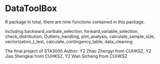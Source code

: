 # DataToolBox
R package
In total, there are nine functions contained in this package. 

including backward_varibale_selection, forward_variable_selection, check_distribution, Outliers_handling, plot_analysis, calculate_sample_size, 
vectorization_t_test, calculate_contingency_table, data_cleaning

The final project of STA3005
Author:
Y2 Zhao Zhengyi from CUHKSZ,
Y2 Jiao Shengkai from CUHKSZ,
Y2 Wan Sicheng from CUHKSZ

